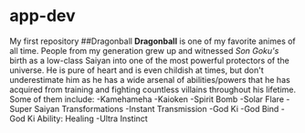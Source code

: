 # app-dev
My first repository
##Dragonball
**Dragonball** is one of my favorite animes of all time. People from my generation grew up and witnessed *Son Goku's* birth as a low-class Saiyan into one of the most powerful protectors of the universe. He is pure of heart and is even childish at times, but don't underestimate him as he has a wide arsenal of abilities/powers that he has acquired from training and fighting countless villains throughout his lifetime. Some of them include:
-Kamehameha
-Kaioken
-Spirit Bomb
-Solar Flare
-Super Saiyan Transformations
-Instant Transmission
-God Ki
-God Bind
-God Ki Ability: Healing
-Ultra Instinct
